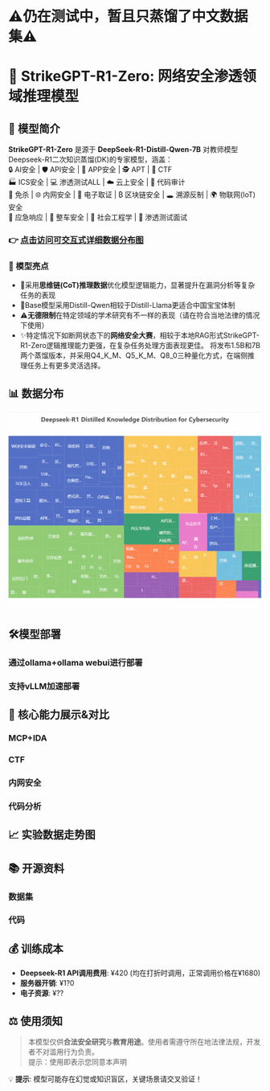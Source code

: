 
# ⚠仍在测试中，暂且只蒸馏了中文数据集⚠ 

# 🤖 StrikeGPT-R1-Zero: 网络安全渗透领域推理模型 

## 🚀 模型简介  
**StrikeGPT-R1-Zero** 是源于 **DeepSeek-R1-Distill-Qwen-7B** 对教师模型Deepseek-R1二次知识蒸馏(DK)的专家模型，涵盖：  
🔒 AI安全 | 🛡️ API安全 | 📱 APP安全 | 🕵️ APT | 🏴 CTF  
🏭 ICS安全 | 💻 渗透测试ALL | ☁️ 云上安全 | 📜 代码审计  
🦠 免杀 | 🌐 内网安全 | 💾 电子取证 | ₿ 区块链安全 | 🕳️ 溯源反制 | 🌍 物联网(IoT)安全<br>
🚨 应急响应 | 🚗 整车安全 | 👥 社会工程学 | 💼 渗透测试面试 
### 👉 [点击访问可交互式详细数据分布图](https://bouquets-ai.github.io/StrikeGPT-R1-Zero/WEB)  
### 🌟 模型亮点
- 🧩采用**思维链(CoT)推理数据**优化模型逻辑能力，显著提升在漏洞分析等复杂任务的表现
- 💪Base模型采用Distill-Qwen相较于Distill-Llama更适合中国宝宝体制
- ⚠️**无德限制**在特定领域的学术研究有不一样的表现（请在符合当地法律的情况下使用）
- ✨特定情况下如断网状态下的**网络安全大赛**，相较于本地RAG形式StrikeGPT-R1-Zero逻辑推理能力更强，在复杂任务处理方面表现更佳。
     将发布1.5B和7B两个蒸馏版本，并采用Q4_K_M、Q5_K_M、Q8_0三种量化方式，在端侧推理任务上有更多灵活选择。
## 📊 数据分布  
![数据分布图](img/data.gif)  

## 🛠️模型部署
### 通过ollama+ollama webui进行部署

### 支持vLLM加速部署

## 🎯 核心能力展示&对比
### MCP+IDA
### CTF
### 内网安全
### 代码分析

## 📈 实验数据走势图 

## 📚 开源资料
### 数据集

### 代码

## 💰 训练成本  
- **Deepseek-R1 API调用费用**: ¥420 (均在打折时调用，正常调用价格在¥1680)
- **服务器开销**: ¥1?0
- **电子资源**: ¥??

## ⚖️ 使用须知 
> 本模型仅供**合法安全研究**与**教育用途**。使用者需遵守所在地法律法规，开发者不对滥用行为负责。<br>
> 提示：使用即表示您同意本声明

💡 **提示**: 模型可能存在幻觉或知识盲区，关键场景请交叉验证！  

